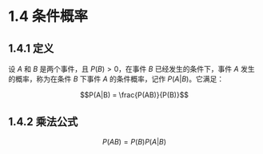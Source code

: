 # 1.4 条件概率

## 1.4.1 定义

设 $A$ 和 $B$ 是两个事件，且 $P(B) > 0$，在事件 $B$ 已经发生的条件下，事件 $A$ 发生的概率，称为在条件 $B$ 下事件 $A$ 的条件概率，记作 $P(A|B)$。它满足：

$$P(A|B) = \frac{P(AB)}{P(B)}$$

## 1.4.2 乘法公式

$$P(AB) = P(B)P(A|B)$$